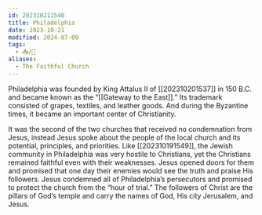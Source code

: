 ```yaml
---
id: 202310211540
title: Philadelphia
date: 2023-10-21
modified: 2024-07-09
tags:
  - 📥/🌻
aliases:
  - The Faithful Church
---
```

Philadelphia was founded by King Attalus II of [[202310201537]] in 150 B.C. and became known as the “[[Gateway to the East]].” Its trademark consisted of grapes, textiles, and leather goods. And during the Byzantine times, it became an important center of Christianity.

It was the second of the two churches that received no condemnation from Jesus, instead Jesus spoke about the people of the local church and its potential, principles, and priorities. Like [[202310191549]], the Jewish community in Philadelphia was very hostile to Christians, yet the Christians remained faithful even with their weaknesses. Jesus opened doors for them and promised that one day their enemies would see the truth and praise His followers. Jesus condemned all of Philadelphia’s persecutors and promised to protect the church from the “hour of trial.” The followers of Christ are the pillars of God’s temple and carry the names of God, His city Jerusalem, and Jesus.

